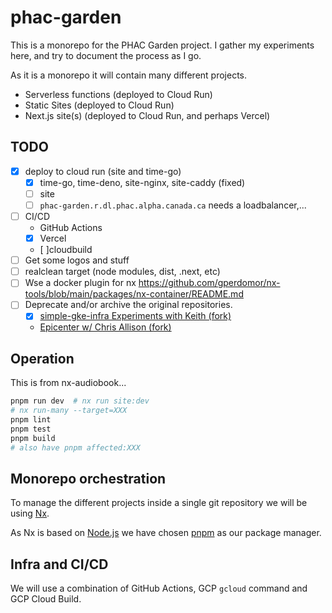 # phac-garden

This is a monorepo for the PHAC Garden project.
I gather my experiments here, and try to document the process as I go.

As it is a monorepo it will contain many different projects.

- Serverless functions (deployed to Cloud Run)
- Static Sites (deployed to Cloud Run)
- Next.js site(s) (deployed to Cloud Run, and perhaps Vercel)

## TODO

- [x] deploy to cloud run (site and time-go)
  - [x] time-go, time-deno, site-nginx, site-caddy (fixed)
  - [ ] site
  - [ ] `phac-garden.r.dl.phac.alpha.canada.ca` needs a loadbalancer,...
- [ ] CI/CD
  - GitHub Actions
  - [x] Vercel
  - [ ]cloudbuild
- [ ] Get some logos and stuff
- [ ] realclean target (node modules, dist, .next, etc)
- [ ] Wse a docker plugin for nx <https://github.com/gperdomor/nx-tools/blob/main/packages/nx-container/README.md>
- [ ] Deprecate and/or archive the original repositories.
  - [x] [simple-gke-infra Experiments with Keith (fork)](https://github.com/daneroo/simple-gke-infra)
  - [Epicenter w/ Chris Allison (fork)](https://github.com/daneroo/phac-epi_center)

## Operation

This is from nx-audiobook...

```bash
pnpm run dev  # nx run site:dev
# nx run-many --target=XXX
pnpm lint
pnpm test
pnpm build
# also have pnpm affected:XXX
```

## Monorepo orchestration

To manage the different projects inside a single git repository we will be using [Nx](https://nx.dev/).

As Nx is based on [Node.js](https://nodejs.org/en) we have chosen [pnpm](https://pnpm.io/) as our package manager.

## Infra and CI/CD

We will use a combination of GitHub Actions, GCP `gcloud` command and GCP Cloud Build.
